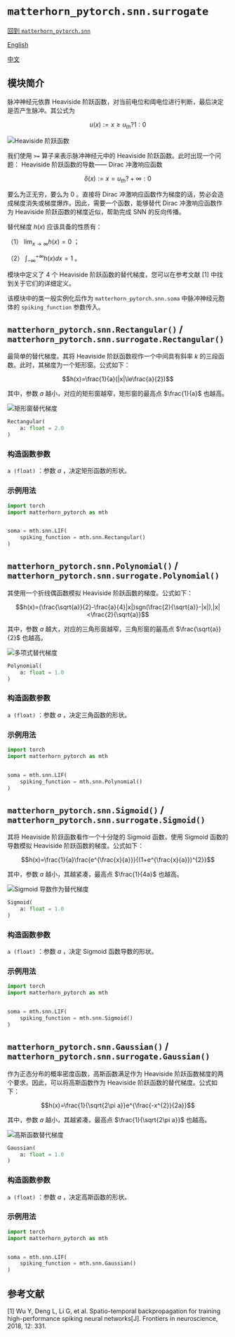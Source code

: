 # `matterhorn_pytorch.snn.surrogate`

[回到 `matterhorn_pytorch.snn`](./README.md)

[English](../../en_us/snn/3_surrogate.md)

[中文](../../zh_cn/snn/3_surrogate.md)

## 模块简介

脉冲神经元依靠 Heaviside 阶跃函数，对当前电位和阈电位进行判断，最后决定是否产生脉冲。其公式为

$$u(x) := x \ge u_{th} ? 1 : 0$$

![Heaviside 阶跃函数](../../../assets/docs/snn/surrogate_1.png)

我们使用 `>=` 算子来表示脉冲神经元中的 Heaviside 阶跃函数。此时出现一个问题： Heaviside 阶跃函数的导数—— Dirac 冲激响应函数

$$\delta (x) := x = u_{th} ? +\infty : 0$$

要么为正无穷，要么为 0 。直接将 Dirac 冲激响应函数作为梯度的话，势必会造成梯度消失或梯度爆炸。因此，需要一个函数，能够替代 Dirac 冲激响应函数作为 Heaviside 阶跃函数的梯度近似，帮助完成 SNN 的反向传播。

替代梯度 $h(x)$ 应该具备的性质有：

（1） $\lim_{x \rightarrow \infty}{h(x)}=0$ ；

（2） $\int_{- \infty}^{+ \infty}{h(x)dx}=1$ 。

模块中定义了 4 个 Heaviside 阶跃函数的替代梯度，您可以在参考文献 [1] 中找到关于它们的详细定义。

该模块中的类一般实例化后作为 `matterhorn_pytorch.snn.soma` 中脉冲神经元胞体的 `spiking_function` 参数传入。

## `matterhorn_pytorch.snn.Rectangular()` / `matterhorn_pytorch.snn.surrogate.Rectangular()`

最简单的替代梯度。其将 Heaviside 阶跃函数视作一个中间具有斜率 $k$ 的三段函数。此时，其梯度为一个矩形窗。公式如下：

$$h(x)=\frac{1}{a}(|x|\le\frac{a}{2})$$

其中，参数 $a$ 越小，对应的矩形窗越窄，矩形窗的最高点 $\frac{1}{a}$ 也越高。

![矩形窗替代梯度](../../../assets/docs/snn/surrogate_2.png)

```py
Rectangular(
    a: float = 2.0
)
```

### 构造函数参数

`a (float)` ：参数 $a$ ，决定矩形函数的形状。

### 示例用法

```python
import torch
import matterhorn_pytorch as mth


soma = mth.snn.LIF(
    spiking_function = mth.snn.Rectangular()
)
```

## `matterhorn_pytorch.snn.Polynomial()` / `matterhorn_pytorch.snn.surrogate.Polynomial()`

其使用一个折线偶函数模拟 Heaviside 阶跃函数的梯度。公式如下：

$$h(x)=(\frac{\sqrt{a}}{2}-\frac{a}{4}|x|)sgn(\frac{2}{\sqrt{a}}-|x|),|x|<\frac{2}{\sqrt{a}}$$

其中，参数 $a$ 越大，对应的三角形窗越窄，三角形窗的最高点 $\frac{\sqrt{a}}{2}$ 也越高。

![多项式替代梯度](../../../assets/docs/snn/surrogate_3.png)

```py
Polynomial(
    a: float = 1.0
)
```

### 构造函数参数

`a (float)` ：参数 $a$ ，决定三角函数的形状。

### 示例用法

```python
import torch
import matterhorn_pytorch as mth


soma = mth.snn.LIF(
    spiking_function = mth.snn.Polynomial()
)
```

## `matterhorn_pytorch.snn.Sigmoid()` / `matterhorn_pytorch.snn.surrogate.Sigmoid()`

其将 Heaviside 阶跃函数看作一个十分陡的 Sigmoid 函数，使用 Sigmoid 函数的导数模拟 Heaviside 阶跃函数的梯度。公式如下：

$$h(x)=\frac{1}{a}\frac{e^{\frac{x}{a}}}{(1+e^{\frac{x}{a}})^{2}}$$

其中，参数 $a$ 越小，其越紧凑，最高点 $\frac{1}{4a}$ 也越高。

![Sigmoid 导数作为替代梯度](../../../assets/docs/snn/surrogate_4.png)

```py
Sigmoid(
    a: float = 1.0
)
```

### 构造函数参数

`a (float)` ：参数 $a$ ，决定 Sigmoid 函数导数的形状。

### 示例用法

```python
import torch
import matterhorn_pytorch as mth


soma = mth.snn.LIF(
    spiking_function = mth.snn.Sigmoid()
)
```

## `matterhorn_pytorch.snn.Gaussian()` / `matterhorn_pytorch.snn.surrogate.Gaussian()`

作为正态分布的概率密度函数，高斯函数满足作为 Heaviside 阶跃函数梯度的两个要求。因此，可以将高斯函数作为 Heaviside 阶跃函数的替代梯度。公式如下：

$$h(x)=\frac{1}{\sqrt{2\pi a}}e^{\frac{-x^{2}}{2a}}$$

其中，参数 $a$ 越小，其越紧凑，最高点 $\frac{1}{\sqrt{2\pi a}}$ 也越高。

![高斯函数替代梯度](../../../assets/docs/snn/surrogate_4.png)

```py
Gaussian(
    a: float = 1.0
)
```

### 构造函数参数

`a (float)` ：参数 $a$ ，决定高斯函数的形状。

### 示例用法

```python
import torch
import matterhorn_pytorch as mth


soma = mth.snn.LIF(
    spiking_function = mth.snn.Gaussian()
)
```

## 参考文献

[1] Wu Y, Deng L, Li G, et al. Spatio-temporal backpropagation for training high-performance spiking neural networks[J]. Frontiers in neuroscience, 2018, 12: 331.